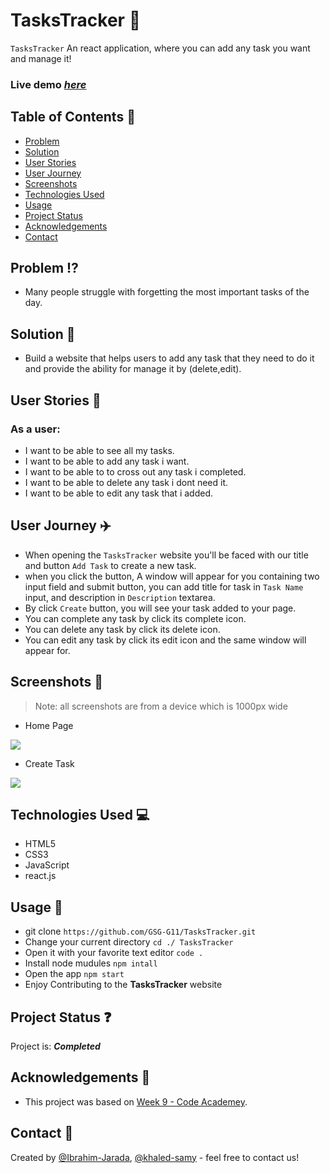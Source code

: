 # TasksTracker :page_with_curl: 

`TasksTracker` An react application, where you can add any task you want and manage it!

### Live demo [_here_]()

## Table of Contents :link:

- [Problem](#problem)
- [Solution](#solution)
- [User Stories](#user-stories)
- [User Journey](#user-journey)
- [Screenshots](#screenshots)
- [Technologies Used](#technologies-used)
- [Usage](#usage)
- [Project Status](#project-status)
- [Acknowledgements](#acknowledgements)
- [Contact](#contact)

## Problem <span id="problem"></span> :interrobang:

- Many people struggle with forgetting the most important tasks of the day. 

## Solution <span id="solution"></span> :100:

- Build a website that helps users to add any task that they need to do it and provide the ability for manage it by (delete,edit).


## User Stories <span id="user-stories"></span> :memo:

### As a user:

- I want to be able to see all my tasks.
- I want to be able to add any task i want.
- I want to be able to to cross out any task i completed.
- I want to be able to delete any task i dont need it.
- I want to be able to edit any task that i added.

## User Journey <span id="user-journey"></span> :airplane:

- When opening the `TasksTracker` website you'll be faced with our title and button `Add Task` to create a new task.
- when you click the button, A window will appear for you containing two input field and submit button, you can add title for task in `Task Name` input, and description in `Description` textarea.
- By click `Create` button, you will see your task added to your page.
- You can complete any task by click its complete icon.
- You can delete any task by click its delete icon.
- You can edit any task by click its edit icon and the same window will appear for.


## Screenshots <span id="screenshots"></span> :mag_right:

> Note: all screenshots are from a device which is 1000px wide

- Home Page

![](https://i.imgur.com/AwDxbIG.png)


- Create Task

![](https://i.imgur.com/DlAAvMM.png)




## Technologies Used <span id="technologies-used"></span> :computer:

- HTML5
- CSS3
- JavaScript 
- react.js 



## Usage <span id="usage"></span> :1234:

- git clone `https://github.com/GSG-G11/TasksTracker.git`
- Change your current directory `cd ./ TasksTracker`
- Open it with your favorite text editor `code .`
- Install node mudules `npm intall`
- Open the app `npm start`
- Enjoy Contributing to the **TasksTracker** website

## Project Status <span id="project-status"></span> :question:

Project is: **_Completed_**

## Acknowledgements <span id="acknowledgements"></span> :date:

- This project was based on [Week 9 - Code Academey](https://github.com/GSG-G11/curriculum/tree/main/coursebook/week-9).

## Contact <span id="contact"></span> 👥

Created by [@Ibrahim-Jarada](https://github.com/Ibrahim-Jarada), [@khaled-samy](https://github.com/khaled-samy) - feel free to contact us!
